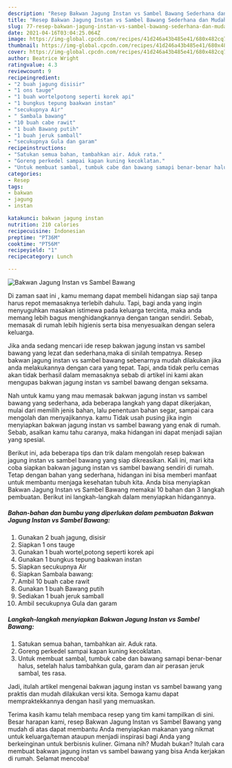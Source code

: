```yaml
---
description: "Resep Bakwan Jagung Instan vs Sambel Bawang Sederhana dan Mudah Dibuat"
title: "Resep Bakwan Jagung Instan vs Sambel Bawang Sederhana dan Mudah Dibuat"
slug: 77-resep-bakwan-jagung-instan-vs-sambel-bawang-sederhana-dan-mudah-dibuat
date: 2021-04-16T03:04:25.064Z
image: https://img-global.cpcdn.com/recipes/41d246a43b485e41/680x482cq70/bakwan-jagung-instan-vs-sambel-bawang-foto-resep-utama.jpg
thumbnail: https://img-global.cpcdn.com/recipes/41d246a43b485e41/680x482cq70/bakwan-jagung-instan-vs-sambel-bawang-foto-resep-utama.jpg
cover: https://img-global.cpcdn.com/recipes/41d246a43b485e41/680x482cq70/bakwan-jagung-instan-vs-sambel-bawang-foto-resep-utama.jpg
author: Beatrice Wright
ratingvalue: 4.3
reviewcount: 9
recipeingredient:
- "2 buah jagung disisir"
- "1 ons tauge"
- "1 buah wortelpotong seperti korek api"
- "1 bungkus tepung baakwan instan"
- "secukupnya Air"
- " Sambala bawang"
- "10 buah cabe rawit"
- "1 buah Bawang putih"
- "1 buah jeruk samball"
- "secukupnya Gula dan garam"
recipeinstructions:
- "Satukan semua bahan, tambahkan air. Aduk rata."
- "Goreng perkedel sampai kapan kuning kecoklatan."
- "Untuk membuat sambal, tumbuk cabe dan bawang samapi benar-benar halus, setelah halus tambahkan gula, garam dan air perasan jeruk sambal, tes rasa."
categories:
- Resep
tags:
- bakwan
- jagung
- instan

katakunci: bakwan jagung instan 
nutrition: 210 calories
recipecuisine: Indonesian
preptime: "PT36M"
cooktime: "PT56M"
recipeyield: "1"
recipecategory: Lunch

---
```



![Bakwan Jagung Instan vs Sambel Bawang](https://img-global.cpcdn.com/recipes/41d246a43b485e41/680x482cq70/bakwan-jagung-instan-vs-sambel-bawang-foto-resep-utama.jpg)

Di zaman  saat ini , kamu memang dapat membeli hidangan siap saji tanpa harus repot memasaknya terlebih dahulu. Tapi, bagi anda yang ingin menyuguhkan masakan istimewa pada keluarga tercinta, maka anda memang lebih bagus menghidangkannya dengan tangan sendiri. Sebab, memasak di rumah lebih higienis serta bisa menyesuaikan dengan selera keluarga.

Jika anda sedang mencari ide resep bakwan jagung instan vs sambel bawang yang lezat dan sederhana,maka di sinilah tempatnya. Resep bakwan jagung instan vs sambel bawang  sebenarnya mudah dilakukan jika anda melakukannya dengan cara yang tepat. Tapi, anda tidak perlu cemas akan tidak berhasil dalam memasaknya 
sebab di artikel ini kami akan mengupas bakwan jagung instan vs sambel bawang dengan seksama.  



Nah untuk kamu yang mau memasak bakwan jagung instan vs sambel bawang yang sederhana, ada beberapa langkah yang dapat dikerjakan, mulai dari memilih jenis bahan, lalu penentuan bahan segar, sampai cara mengolah dan menyajikannya. kamu Tidak usah pusing jika ingin menyiapkan bakwan jagung instan vs sambel bawang yang enak di rumah. Sebab, asalkan kamu  tahu caranya, maka hidangan ini dapat menjadi sajian yang spesial.

Berikut ini, ada beberapa tips dan trik dalam mengolah resep bakwan jagung instan vs sambel bawang yang siap dikreasikan. Kali ini, mari kita coba siapkan bakwan jagung instan vs sambel bawang sendiri di rumah. Tetap dengan bahan yang sederhana, hidangan ini bisa memberi manfaat untuk membantu menjaga kesehatan tubuh kita. Anda bisa menyiapkan Bakwan Jagung Instan vs Sambel Bawang memakai 10 bahan dan 3 langkah pembuatan. Berikut ini langkah-langkah dalam menyiapkan hidangannya.

<!--inarticleads1-->

##### Bahan-bahan dan bumbu yang diperlukan dalam pembuatan Bakwan Jagung Instan vs Sambel Bawang:

1. Gunakan 2 buah jagung, disisir
1. Siapkan 1 ons tauge
1. Gunakan 1 buah wortel,potong seperti korek api
1. Gunakan 1 bungkus tepung baakwan instan
1. Siapkan secukupnya Air
1. Siapkan  Sambala bawang:
1. Ambil 10 buah cabe rawit
1. Gunakan 1 buah Bawang putih
1. Sediakan 1 buah jeruk samball
1. Ambil secukupnya Gula dan garam




<!--inarticleads2-->

##### Langkah-langkah menyiapkan Bakwan Jagung Instan vs Sambel Bawang:

1. Satukan semua bahan, tambahkan air. Aduk rata.
1. Goreng perkedel sampai kapan kuning kecoklatan.
1. Untuk membuat sambal, tumbuk cabe dan bawang samapi benar-benar halus, setelah halus tambahkan gula, garam dan air perasan jeruk sambal, tes rasa.




Jadi, itulah artikel mengenai  bakwan jagung instan vs sambel bawang  yang praktis dan mudah dilakukan versi kita. Semoga kamu dapat mempraktekkannya dengan hasil yang memuaskan. 

Terima kasih kamu telah membaca resep yang tim kami tampilkan di sini. Besar harapan kami, resep  Bakwan Jagung Instan vs Sambel Bawang yang mudah di atas dapat membantu Anda menyiapkan makanan yang nikmat untuk keluarga/teman ataupun menjadi inspirasi bagi Anda yang berkeinginan untuk berbisnis kuliner. Gimana nih? Mudah bukan? Itulah cara membuat bakwan jagung instan vs sambel bawang yang bisa Anda kerjakan di rumah. Selamat mencoba!

